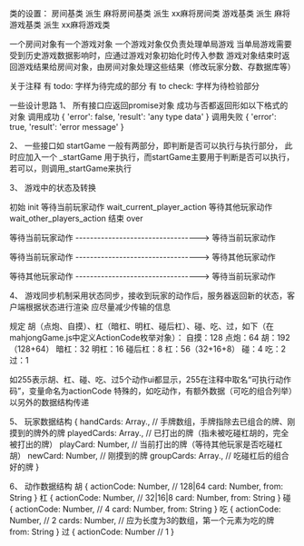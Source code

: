 类的设置：
房间基类    派生    麻将房间基类    派生    xx麻将房间类
游戏基类    派生    麻将游戏基类    派生    xx麻将游戏类

一个房间对象有一个游戏对象
一个游戏对象仅负责处理单局游戏
当单局游戏需要受到历史游戏数据影响时，应通过游戏对象初始化时传入参数
游戏对象结束时返回游戏结果给房间对象，由房间对象处理这些结果（修改玩家分数、存数据库等）

关于注释
有 todo: 字样为待完成的部分
有 to check: 字样为待检验部分

一些设计思路
1、
所有接口应返回promise对象
成功与否都返回形如以下格式的对象
调用成功
{
    'error': false,
    'result': 'any type data'
}
调用失败
{
    'error': true,
    'result': 'error message'
}

2、
一些接口如 startGame 一般有两部分，即判断是否可以执行与执行部分，
   此时应加入一个 _startGame 用于执行，而startGame主要用于判断是否可以执行，
   若可以，则调用_startGame来执行


3、
游戏中的状态及转换

初始 init
等待当前玩家动作 wait_current_player_action
等待其他玩家动作 wait_other_players_action
结束 over

等待当前玩家动作 ----------------------------------> 等待当前玩家动作

等待当前玩家动作 ----------------------------------> 等待其他玩家动作

等待其他玩家动作 ----------------------------------> 等待当前玩家动作

4、
游戏同步机制采用状态同步，接收到玩家的动作后，服务器返回新的状态，客户端根据状态进行渲染
应尽量减少传输的信息

规定 胡（点炮、自摸）、杠（暗杠、明杠、碰后杠）、碰、吃、过，如下（在mahjongGame.js中定义ActionCode枚举对象）：
自摸：128
点炮：64
胡：192（128+64）
暗杠：32
明杠：16
碰后杠：8
杠：56（32+16+8）
碰：4
吃：2
过：1

如255表示胡、杠、碰、吃、过5个动作ui都显示，255在注释中取名“可执行动作码”，变量命名为actionCode
特殊的，如吃动作，有额外数据（可吃的组合列举）以另外的数据结构传递

5、
玩家数据结构
{
    handCards: Array.<Number>, // 手牌数组，手牌指除去已组合的牌、刚摸到的牌外的牌
    playedCards: Array.<Number>, // 已打出的牌（指未被吃碰杠胡的，完全被打出的牌）
    playCard: Number, // 当前打出的牌（等待其他玩家是否吃碰杠胡）
    newCard: Number, // 刚摸到的牌
    groupCards: Array.<Object>, // 吃碰杠后的组合好的牌
}

6、
动作数据结构
胡
{
    actionCode: Number, // 128|64
    card: Number,
    from: String
}
杠
{
    actionCode: Number, // 32|16|8
    card: Number,
    from: String
}
碰
{
    actionCode: Number, // 4
    card: Number,
    from: String
}
吃
{
    actionCode: Number, // 2
    cards: Number, // 应为长度为3的数组，第一个元素为吃的牌
    from: String
}
过
{
    actionCode: Number // 1
}
